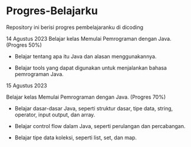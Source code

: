 # Progres-Belajarku
Repository ini berisi progres pembelajaranku di dicoding

14 Agustus 2023
Belajar kelas Memulai Pemrograman dengan Java. (Progres 50%)

* Belajar tentang apa itu Java dan alasan menggunakannya.

* Belajar tools yang dapat digunakan untuk menjalankan bahasa pemrograman Java.

15 Agustus 2023

Belajar kelas Memulai Pemrograman dengan Java. (Progres 70%)

  * Belajar dasar-dasar Java, seperti struktur dasar, tipe data, string, operator, input output, dan array.

  * Belajar control flow dalam Java, seperti perulangan dan percabangan.

  * Belajar tipe data koleksi, seperti list, set, dan map.
